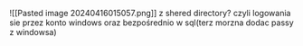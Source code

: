 ![[Pasted image 20240416015057.png]]
z shered directory? czyli logowania sie przez konto windows oraz bezpośrednio w sql(terz morzna dodac passy z windowsa)

